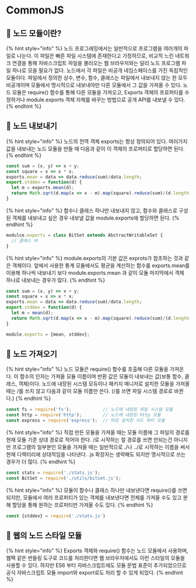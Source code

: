 # CommonJS

## 🐇 노드 모듈이란?

{% hint style="info" %}
&#x20;노드 프로그래밍에서는 일반적으로 프로그램을 여러개의 파일로 나눈다. 이 파일은 빠른 파일 시스템에 존재한다고 가정하므로, 비교적 느린 네트워크 연결을 통해 자바스크립트 파일을 불러오는 웹 브라우저와는 달리 노드 프로그램 파일 하나로 모을 필요가 없다. 노드에서 각 파일은 비공개 네임스페이스를 가진 독립적인 모듈이다. 파일에서 정의한 상수, 변수, 함수, 클래스는  파일에서 내보내지 않는 한 모두 비공개이며 모듈에서 명시적으로 내보내야만 다른 모듈에서 그 값을 가져올 수 있다. 노드 모듈은 require() 함수를 통해 다른 모듈을 가져오고, Exports 객체의 프로퍼티를 수정하거나 module.exports 객체 자체를 바꾸는 방법으로 공개 API를 내보낼 수 있다.
{% endhint %}

## 🐇 노드 내보내기

{% hint style="info" %}
&#x20;노드의 전역 객체 exports는 항상 정의되어 있다. 여러가지 값을 내보내는 노드 모듈을 만들 때 다음과 같이 이 객체의 프로퍼티로 할당하면 된다.&#x20;
{% endhint %}

```javascript
const sum = (x, y) => x + y;
const square = x => x * x;
exports.mean = data => data.reduce(sum)/data.length;
export.stddev = function(d) {
  let m = exports.mean(d);
  return Math.sqrt(d.map(x => x - m).map(square).reduce(sum)/(d.length-1));
}
```

{% hint style="info" %}
함수나 클래스 하나만 내보내지 않고, 함수와 클래스로 구성된 객체를 내보내고 싶은 경우 내보낼 값을 module.exports에 할당하면 된다.
{% endhint %}

```javascript
modulce.exports = class BitSet extends AbstractWritableSet {
  // 클래스 바
}
```

{% hint style="info" %}
&#x20;module.exports의 기본 값은 exprots가 참조하는 것과 같은 객체이다. 앞에서 사용한 통계 모듈에서도 평균을 계산하는 함수를 exports.mean를 이용해 하나씩 내보내기 보다 module.exports.mean 과 같이 모듈 마지막에서 객체 하나로 내보내는 경우가 많다.
{% endhint %}

```javascript
const sum = (x, y) => x + y;
const square = x => x * x;
exports.mean = data => data.reduce(sum)/data.length;
export.stddev = function(d) {
  let m = mean(d);
  return Math.sqrt(d.map(x => x - m).map(square).reduce(sum)/(d.length-1));
}

module.exports = {mean, stddev};
```

## 🐇 노드 가져오기

{% hint style="info" %}
&#x20;노드 모듈은 require() 함수를 호출해 다른 모듈을 가져온다. 이 함수의 인자는 가져올 모듈 이름이며 반환 값은 모듈이 내보내는 값(보통 함수, 클래스, 객체)이다. 노드에 내장된 시스템 모듀이나 패키지 매니저로 설치한 모듈을 가져올 때는 /를 쓰지 않고 다음과 같이 모듈 이름만 쓴다. (/를 쓰면 파일 시스템 경로로 바뀐다.)
{% endhint %}

```javascript
const fs = require('fs');            // 노드에 내장된 파일 시스템 모듈
const http = require('http');        // 노드에 내장된 http 모듈
const express = require('express');  // 따로 설치한 서드 파티 모듈
```

{% hint style="info" %}
&#x20;직접 만든 모듈을 가져올 때는 모듈 이름에 그 파일의 경로를 현재 모듈 기준 상대 경로로 적어야 한다. /로 시작하는 절 경로를 쓰면 안되는건 아니지만 프로그램의 일부분인 모듈을 가져올 때는 일반적으로 ./나 ../로 시작하는 이름을 써서 현재 디렉터리에 상대적임을 나타낸다. .js 확장자는 생략해도 되지만 명시적으로 쓰는 경우가 더 많다.&#x20;
{% endhint %}

```javascript
const stats = require('./stats.js');
const BitSet = require('./utils/bitset.js');
```

{% hint style="info" %}
모듈이 함수나 클래스 하나만 내보낸다면 require()를 쓰면 되지만, 모듈에서 여러 프로퍼티가 있는 객체를 내보낸다면 전체를 가져올 수도 있고 분해 할당을 통해 원하는 프로퍼티만 가져올 수도 있다.
{% endhint %}

```javascript
const {stddev} = require('./stats.js')
```

## 🐇 웹의 노드 스타일 모듈

{% hint style="info" %}
Exports 객체와 require() 함수는 노드 모듈에서 사용하며, 웹팩 같은 번들링 도구로 코드를 처리한다면 웹 브라우저에서도 이런 스타일의 모듈을 사용할 수 있다. 하지만 ES6 부터 자바스크립트에도 모듈 문법 표준이 추가되었으므로 공식 자바스크립트 모듈 import와 export로도 처리 할 수 있게 되었다.
{% endhint %}
